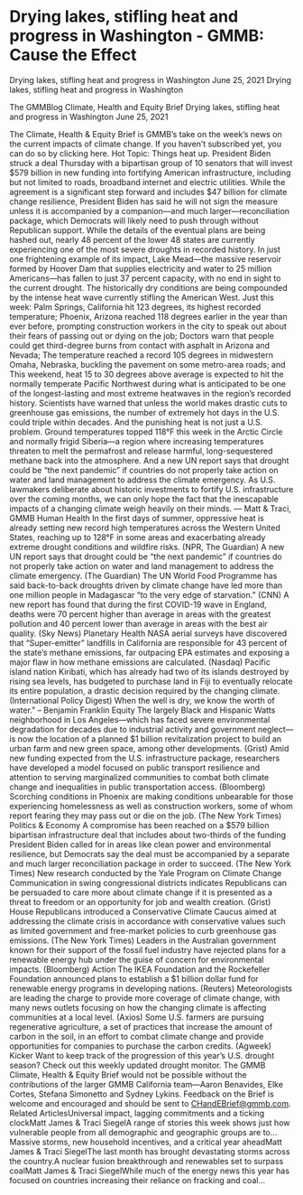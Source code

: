 # Drying lakes, stifling heat and progress in Washington - GMMB: Cause the Effect


Drying lakes, stifling heat and progress in Washington
June 25, 2021
Drying lakes, stifling heat and progress in Washington
 
The GMMBlog
Climate, Health and Equity Brief Drying lakes, stifling heat and progress in Washington
June 25, 2021
 
The Climate, Health & Equity Brief is GMMB’s take on the week’s news on the current impacts of climate change. If you haven’t subscribed yet, you can do so by clicking here.
Hot Topic: Things heat up. President Biden struck a deal Thursday with a bipartisan group of 10 senators that will invest $579 billion in new funding into fortifying American infrastructure, including but not limited to roads, broadband internet and electric utilities. While the agreement is a significant step forward and includes $47 billion for climate change resilience, President Biden has said he will not sign the measure unless it is accompanied by a companion—and much larger—reconciliation package, which Democrats will likely need to push through without Republican support.
While the details of the eventual plans are being hashed out, nearly 48 percent of the lower 48 states are currently experiencing one of the most severe droughts in recorded history. In just one frightening example of its impact, Lake Mead—the massive reservoir formed by Hoover Dam that supplies electricity and water to 25 million Americans—has fallen to just 37 percent capacity, with no end in sight to the current drought.
The historically dry conditions are being compounded by the intense heat wave currently stifling the American West. Just this week:
Palm Springs, California hit 123 degrees, its highest recorded temperature;
Phoenix, Arizona reached 118 degrees earlier in the year than ever before, prompting construction workers in the city to speak out about their fears of passing out or dying on the job;
Doctors warn that people could get third-degree burns from contact with asphalt in Arizona and Nevada;
The temperature reached a record 105 degrees in midwestern Omaha, Nebraska, buckling the pavement on some metro-area roads; and
This weekend, heat 15 to 30 degrees above average is expected to hit the normally temperate Pacific Northwest during what is anticipated to be one of the longest-lasting and most extreme heatwaves in the region’s recorded history.
Scientists have warned that unless the world makes drastic cuts to greenhouse gas emissions, the number of extremely hot days in the U.S. could triple within decades. And the punishing heat is not just a U.S. problem. Ground temperatures topped 118°F this week in the Arctic Circle and normally frigid Siberia—a region where increasing temperatures threaten to melt the permafrost and release harmful, long-sequestered methane back into the atmosphere. And a new UN report says that drought could be “the next pandemic” if countries do not properly take action on water and land management to address the climate emergency.
As U.S. lawmakers deliberate about historic investments to fortify U.S. infrastructure over the coming months, we can only hope the fact that the inescapable impacts of a changing climate weigh heavily on their minds.
— Matt & Traci, GMMB
Human Health
In the first days of summer, oppressive heat is already setting new record high temperatures across the Western United States, reaching up to 128°F in some areas and exacerbating already extreme drought conditions and wildfire risks. (NPR, The Guardian)
A new UN report says that drought could be “the next pandemic” if countries do not properly take action on water and land management to address the climate emergency. (The Guardian)
The UN World Food Programme has said back-to-back droughts driven by climate change have led more than one million people in Madagascar “to the very edge of starvation.” (CNN)
A new report has found that during the first COVID-19 wave in England, deaths were 70 percent higher than average in areas with the greatest pollution and 40 percent lower than average in areas with the best air quality. (Sky News)
Planetary Health
NASA aerial surveys have discovered that “Super-emitter” landfills in California are responsible for 43 percent of the state’s methane emissions, far outpacing EPA estimates and exposing a major flaw in how methane emissions are calculated. (Nasdaq)
Pacific island nation Kiribati, which has already had two of its islands destroyed by rising sea levels, has budgeted to purchase land in Fiji to eventually relocate its entire population, a drastic decision required by the changing climate. (International Policy Digest)
When the well is dry, we know the worth of water.”
– Benjamin Franklin
Equity
The largely Black and Hispanic Watts neighborhood in Los Angeles—which has faced severe environmental degradation for decades due to industrial activity and government neglect—is now the location of a planned $1 billion revitalization project to build an urban farm and new green space, among other developments. (Grist)
Amid new funding expected from the U.S. infrastructure package, researchers have developed a model focused on public transport resilience and attention to serving marginalized communities to combat both climate change and inequalities in public transportation access. (Bloomberg)
Scorching conditions in Phoenix are making conditions unbearable for those experiencing homelessness as well as construction workers, some of whom report fearing they may pass out or die on the job. (The New York Times)
Politics & Economy
A compromise has been reached on a $579 billion bipartisan infrastructure deal that includes about two-thirds of the funding President Biden called for in areas like clean power and environmental resilience, but Democrats say the deal must be accompanied by a separate and much larger reconciliation package in order to succeed. (The New York Times)
New research conducted by the Yale Program on Climate Change Communication in swing congressional districts indicates Republicans can be persuaded to care more about climate change if it is presented as a threat to freedom or an opportunity for job and wealth creation. (Grist)
House Republicans introduced a Conservative Climate Caucus aimed at addressing the climate crisis in accordance with conservative values such as limited government and free-market policies to curb greenhouse gas emissions. (The New York Times)
Leaders in the Australian government known for their support of the fossil fuel industry have rejected plans for a renewable energy hub under the guise of concern for environmental impacts. (Bloomberg)
Action
The IKEA Foundation and the Rockefeller Foundation announced plans to establish a $1 billion dollar fund for renewable energy programs in developing nations. (Reuters)
Meteorologists are leading the charge to provide more coverage of climate change, with many news outlets focusing on how the changing climate is affecting communities at a local level. (Axios)
Some U.S. farmers are pursuing regenerative agriculture, a set of practices that increase the amount of carbon in the soil, in an effort to combat climate change and provide opportunities for companies to purchase the carbon credits. (Agweek)
Kicker
Want to keep track of the progression of this year’s U.S. drought season? Check out this weekly updated drought monitor.
The GMMB Climate, Health & Equity Brief would not be possible without the contributions of the larger GMMB California team—Aaron Benavides, Elke Cortes, Stefana Simonetto and Sydney Lykins. Feedback on the Brief is welcome and encouraged and should be sent to CHandEBrief@gmmb.com.
Related ArticlesUniversal impact, lagging commitments and a ticking clockMatt James & Traci SiegelA range of stories this week shows just how vulnerable people from all demographic and geographic groups are to…Massive storms, new household incentives, and a critical year aheadMatt James & Traci SiegelThe last month has brought devastating storms across the country.A nuclear fusion breakthrough and renewables set to surpass coalMatt James & Traci SiegelWhile much of the energy news this year has focused on countries increasing their reliance on fracking and coal…

